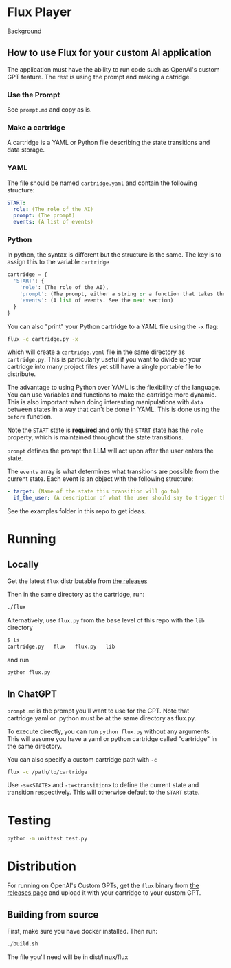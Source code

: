 # Flux Player

[Background](https://www.adamgrant.info/flux-player)

## How to use Flux for your custom AI application

The application must have the ability to run code such as OpenAI's custom GPT feature.
The rest is using the prompt and making a catridge.

### Use the Prompt

See `prompt.md` and copy as is.

### Make a cartridge

A cartridge is a YAML or Python file describing the state transitions and data storage.

### YAML

The file should be named `cartridge.yaml` and contain the following structure:

```yaml
START:
  role: (The role of the AI)
  prompt: (The prompt)
  events: (A list of events)
```

### Python

In python, the syntax is different but the structure is the same. The key is to assign this to the variable `cartridge`

```python
cartridge = {
  'START': {
    'role': (The role of the AI),
    'prompt': (The prompt, either a string or a function that takes the data dict as an argument),
    'events': (A list of events. See the next section)
  }
}
```

You can also "print" your Python cartridge to a YAML file using the `-x` flag:

```bash
flux -c cartridge.py -x
```

which will create a `cartridge.yaml` file in the same directory as `cartridge.py`.
This is particularly useful if you want to divide up your cartridge into many project files yet still have a single portable file to distribute.

The advantage to using Python over YAML is the flexibility of the language. You can use variables and functions to make the cartridge more dynamic. This is also important when doing interesting manipulations with `data` between states in a way that can't be done in YAML. This is done using the `before` function.

Note the `START` state is **required** and only the `START` state has the `role` property, which is maintained throughout the state transitions.

`prompt` defines the prompt the LLM will act upon after the user enters the state.

The `events` array is what determines what transitions are possible from the current state. Each event is an object with the following structure:

```yaml
- target: (Name of the state this transition will go to)
  if_the_user: (A description of what the user should say to trigger this transition assuming the sentence starts with 'if the user...')
```

See the examples folder in this repo to get ideas.

# Running

## Locally

Get the latest `flux` distributable from [the releases](https://github.com/adamjgrant/fluxplayer/tags)

Then in the same directory as the cartridge, run:

```bash
./flux
```

Alternatively, use `flux.py` from the base level of this repo with the `lib` directory 

```bash
$ ls
cartridge.py   flux   flux.py   lib
```

and run

```bash
python flux.py
```

## In ChatGPT

`prompt.md` is the prompt you'll want to use for the GPT. Note that cartridge.yaml or .python must be at the same directory as flux.py.

To execute directly, you can run `python flux.py` without any arguments. This will assume you have a yaml or python cartridge called "cartridge" in the same directory.

You can also specify a custom cartridge path with `-c`

```bash
flux -c /path/to/cartridge
```

Use `-s=<STATE>` and `-t=<transition>` to define the current state and transition respectively. This will otherwise default to the `START` state.

# Testing

```bash
python -m unittest test.py
```

# Distribution

For running on OpenAI's Custom GPTs, get the `flux` binary from [the releases page](https://github.com/adamjgrant/fluxplayer/releases) and upload it with your cartridge to your custom GPT.

## Building from source

First, make sure you have docker installed. Then run:

```bash
./build.sh
```

The file you'll need will be in dist/linux/flux
